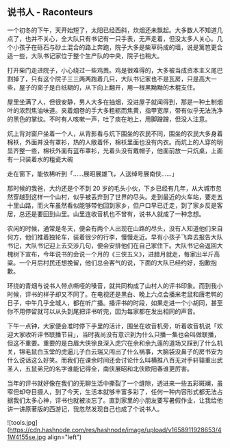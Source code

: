 ## 说书人 - Raconteurs

一个初冬的下午，天开始短了，太阳已经西斜，炊烟还未飘起。大多数人不知道几点了，也并不关心，全大队只有书记有一只手表，无声走着，但没太多人关心。几个小孩子在砾石与砂土混合的路上奔跑，院子大多是柴草码成的墙，说是篱笆更合适一些，大队书记家位于整个生产队的中央，院子也稍大。

打开柴门走进院子，小心绕过一些鸡粪。鸡是很难得的，大多被当成资本主义尾巴割掉了，只有这个院子三三两两跑着几只，大队书记家也不是瓦房，只是高大一些，屋子的窗子是白纸糊的，从下向上翻开，用一根黑黝黝的木棍支住。

屋里坐满了人，但很安静，男人大多在抽烟，没进屋子就闻得到，那是一种土制烟叶的浓烈焦油味道。夹着烟卷的手大多粗粝而焦黄，指甲宽厚，带有似乎无法洗净的黑色的掌纹。不时有人咳嗽一声，吐了痰在地上，用脚蹭蹭，但没人注意。

炕上背对窗户坐着一个人，从背影看与炕下围坐的农民不同，围坐的农民大多身着棉袄，外面并没有罩衫，热的人敞着怀，棉袄里面也没有内衣。而炕上的人穿的明显齐整一些，棉袄外面有蓝布罩衫，光着头没有戴帽子，他面前放一只炕桌，上面有一只装着水的粗瓷大碗

走在窗下，能依稀听到「……展昭展雄飞，人送绰号展南侠……」

那时候的我爸，大约还是个不到 20 岁的毛头小伙，下乡已经有几年，从大城市忽然穿越到这样一个山村，似乎被丢弃到了世界的尽头。走到最近的火车站，要走五十里山路，而火车虽然看似能够带他回到家乡，但户口早已迁走，到了家乡反是客居，总还是要回到山里。山里连收音机也不曾有，说书人就成了一种念想。

农闲的时候，通常是冬天，便会有两个人出现在山路的尽头，没有人知道他们来自何方，他们推着独轮车，装着很少的行李，慢慢走近。早有小孩子飞奔去报告大队书记，大队书记迎上去交涉几句，便会安排他们在自己家住下。大队书记会返回大槐树下宣布，今年说书的会说一个月的《三侠五义》，进腊月就走，每家出半斤高粱。一个月后村民还想挽留，他们总会客气的说，下面的大队已经约好，抱歉抱歉。

环绕的青烟与说书人带点嘶哑的嗓音，就共同构成了山村人的评书印象。而到我小时候，评书的样子却又不同了。在电视还是黑白、晚上六点会播米老鼠和唐老鸭的日子，中午几乎全城人，都在听广播。播评书的时段，如果走进一个小胡同，甚至你不用停留就可以从头到尾把评书听完，因为每家都在发出相同的声音。

下午一点钟，大家便会准时停下手里的活计，围坐在收音机旁，听着收音机说「欢迎大家收听评书联播节目」，当时我尚没有意识到为什么只播一集也会叫做联播，但这不重要。重要的是白眉大侠徐良深入虎穴在余和余九莲的道场又踩到了什么机关，锦毛鼠白玉堂的虎逼儿子白云瑞又闯出了什么祸事，大脑袋没鼻子的房书安为什么说话这么好笑。而我们在课余时间还会讨论什么叫横推八百无对手轩辕重出武圣人，五鼠弟兄的名字谁能记得全，南侠展昭和北侠欧阳春谁更厉害。

当年的评书就好像在我们的无聊生活中撕裂了一个缝隙，透进来一些五彩斑斓，虽窄但却夺目摄人，到了今天，生活本就够丰富多彩了，任何一种内容形式都无法占据我们太多心神，评书也就被淡忘了。直到家里的小朋友要写暑假作业，让我给他讲一讲原著版的西游记，我忽然发现自己也成了个说书人。


![tools.jpg](https://cdn.hashnode.com/res/hashnode/image/upload/v1658911928653/41W4155se.jpg align="left")
